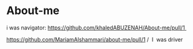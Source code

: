 # About-me


i was navigator: https://github.com/khaledABUZENAH/About-me/pull/1 

https://github.com/MariamAlshammari/about-me/pull/1 /  I  was driver 